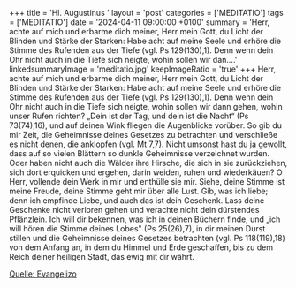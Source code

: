 +++
title = 'Hl. Augustinus  '
layout = 'post'
categories = ['MEDITATIO']
tags = ['MEDITATIO']
date = '2024-04-11 09:00:00 +0100'
summary = 'Herr, achte auf mich und erbarme dich meiner, Herr mein Gott, du Licht der Blinden und Stärke der Starken: Habe acht auf meine Seele und erhöre die Stimme des Rufenden aus der Tiefe (vgl. Ps 129(130),1). Denn wenn dein Ohr nicht auch in die Tiefe sich neigte, wohin sollen wir dan....'
linkedsummaryImage = 'meditatio.jpg'
keepImageRatio = 'true'
+++
Herr, achte auf mich und erbarme dich meiner, Herr mein Gott, du Licht der Blinden und Stärke der Starken: Habe acht auf meine Seele und erhöre die Stimme des Rufenden aus der Tiefe (vgl. Ps 129(130),1). Denn wenn dein Ohr nicht auch in die Tiefe sich neigte, wohin sollen wir dann gehen, wohin unser Rufen richten?
„Dein ist der Tag, und dein ist die Nacht“ (Ps 73(74),16), und auf deinen Wink fliegen die Augenblicke vorüber.<!--more--> So gib du mir Zeit, die Geheimnisse deines Gesetzes zu betrachten und verschließe es nicht denen, die anklopfen (vgl. Mt 7,7). Nicht umsonst hast du ja gewollt, dass auf so vielen Blättern so dunkle Geheimnisse verzeichnet wurden. Oder haben nicht auch die Wälder ihre Hirsche, die sich in sie zurückziehen, sich dort erquicken und ergehen, darin weiden, ruhen und wiederkäuen? O Herr, vollende dein Werk in mir und enthülle sie mir.
Siehe, deine Stimme ist meine Freude, deine Stimme geht mir über alle Lust. Gib, was ich liebe; denn ich empfinde Liebe, und auch das ist dein Geschenk. Lass deine Geschenke nicht verloren gehen und verachte nicht dein dürstendes Pflänzlein. Ich will dir bekennen, was ich in deinen Büchern finde, und „ich will hören die Stimme deines Lobes" (Ps 25(26),7), in dir meinen Durst stillen und die Geheimnisse deines Gesetzes betrachten (vgl. Ps 118(119),18) von dem Anfang an, in dem du Himmel und Erde geschaffen, bis zu dem Reich deiner heiligen Stadt, das ewig mit dir währt.


[Quelle: Evangelizo](https://evangeliumtagfuertag.org/DE/gospel)
